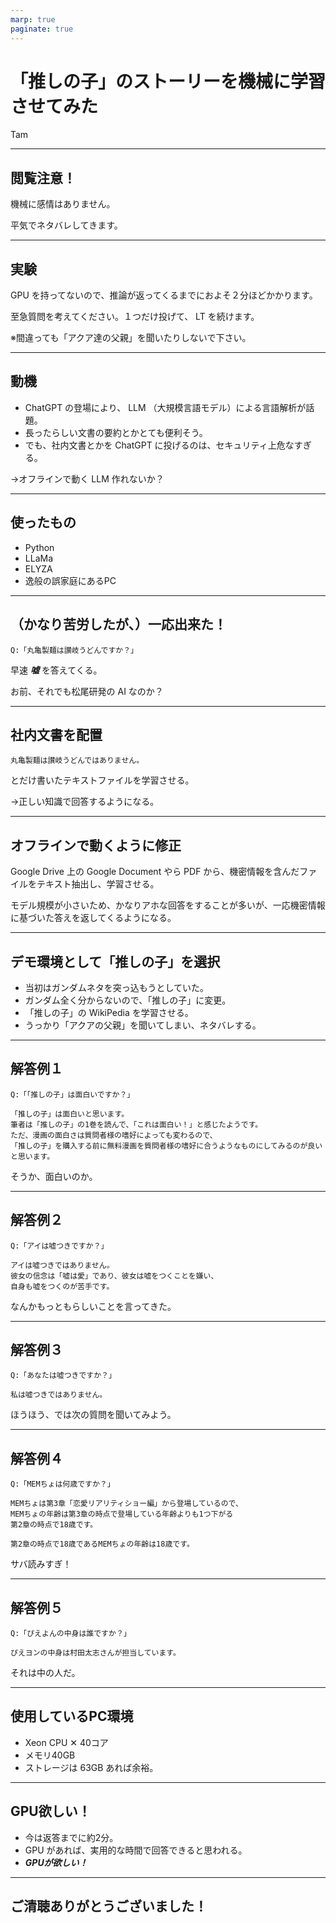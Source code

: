 ```yaml
---
marp: true
paginate: true
---
```

# 「推しの子」のストーリーを機械に学習させてみた

Tam

<!-- 
$theme: gaia
template: invert
-->

<!-- footer: Tam -->

---
## 閲覧注意！

機械に感情はありません。

平気でネタバレしてきます。

---
## 実験

GPU を持ってないので、推論が返ってくるまでにおよそ２分ほどかかります。

至急質問を考えてください。１つだけ投げて、 LT を続けます。

※間違っても「アクア達の父親」を聞いたりしないで下さい。

---
## 動機

- ChatGPT の登場により、 LLM （大規模言語モデル）による言語解析が話題。
- 長ったらしい文書の要約とかとても便利そう。
- でも、社内文書とかを ChatGPT に投げるのは、セキュリティ上危なすぎる。

→オフラインで動く LLM 作れないか？

---
## 使ったもの

- Python
- LLaMa
- ELYZA
- 逸般の誤家庭にあるPC

---
## （かなり苦労したが、）一応出来た！

~~~
Q:「丸亀製麺は讃岐うどんですか？」
~~~

早速 ***嘘*** を答えてくる。

お前、それでも松尾研発の AI なのか？

---
## 社内文書を配置

~~~
丸亀製麺は讃岐うどんではありません。
~~~

とだけ書いたテキストファイルを学習させる。

→正しい知識で回答するようになる。

---
## オフラインで動くように修正

Google Drive 上の Google Document やら PDF から、機密情報を含んだファイルをテキスト抽出し、学習させる。

モデル規模が小さいため、かなりアホな回答をすることが多いが、一応機密情報に基づいた答えを返してくるようになる。

---
## デモ環境として「推しの子」を選択

- 当初はガンダムネタを突っ込もうとしていた。
- ガンダム全く分からないので、「推しの子」に変更。
- 「推しの子」の WikiPedia を学習させる。
- うっかり「アクアの父親」を聞いてしまい、ネタバレする。

---
## 解答例１

~~~
Q:「「推しの子」は面白いですか？」
~~~

~~~
「推しの子」は面白いと思います。
筆者は「推しの子」の1巻を読んで、「これは面白い！」と感じたようです。
ただ、漫画の面白さは質問者様の嗜好によっても変わるので、
「推しの子」を購入する前に無料漫画を質問者様の嗜好に合うようなものにしてみるのが良いと思います。
~~~

そうか、面白いのか。

---
## 解答例２

~~~
Q:「アイは嘘つきですか？」
~~~

~~~
アイは嘘つきではありません。
彼女の信念は「嘘は愛」であり、彼女は嘘をつくことを嫌い、
自身も嘘をつくのが苦手です。
~~~

なんかもっともらしいことを言ってきた。

---
## 解答例３

~~~
Q:「あなたは嘘つきですか？」
~~~

~~~
私は嘘つきではありません。
~~~

ほうほう、では次の質問を聞いてみよう。

---
## 解答例４

~~~
Q:「MEMちょは何歳ですか？」
~~~

~~~
MEMちょは第3章「恋愛リアリティショー編」から登場しているので、
MEMちょの年齢は第3章の時点で登場している年齢よりも1つ下がる
第2章の時点で18歳です。

第2章の時点で18歳であるMEMちょの年齢は18歳です。
~~~

サバ読みすぎ！

---
## 解答例５

~~~
Q:「ぴえよんの中身は誰ですか？」
~~~

~~~
ぴえヨンの中身は村田太志さんが担当しています。
~~~

それは中の人だ。

---
## 使用しているPC環境

- Xeon CPU ✕ 40コア
- メモリ40GB
- ストレージは 63GB あれば余裕。

---
## GPU欲しい！

- 今は返答までに約2分。
- GPU があれば、実用的な時間で回答できると思われる。
- ***GPUが欲しい！***

---
## ご清聴ありがとうございました！
